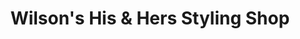 ---
title: "Wilson's His & Hers Styling Shop"
url: /athens/wilsons-his-und-hers-styling-shop/
shop: Friseur
---